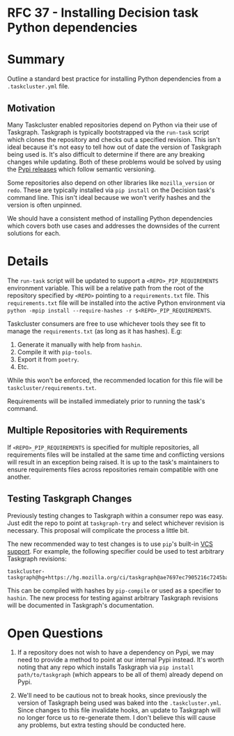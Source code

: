 # RFC 37 - Installing Decision task Python dependencies

# Summary

Outline a standard best practice for installing Python dependencies from a `.taskcluster.yml` file.

## Motivation

Many Taskcluster enabled repositories depend on Python via their use of Taskgraph. Taskgraph is
typically bootstrapped via the `run-task` script which clones the repository and checks out a
specified revision. This isn't ideal because it's not easy to tell how out of date the version of
Taskgraph being used is. It's also difficult to determine if there are any breaking changes while
updating. Both of these problems would be solved by using the [Pypi releases][0] which follow
semantic versioning.

Some repositories also depend on other libraries like `mozilla_version` or `redo`. These are
typically installed via `pip install` on the Decision task's command line. This isn't ideal because
we won't verify hashes and the version is often unpinned.

We should have a consistent method of installing Python dependencies which covers both use cases and
addresses the downsides of the current solutions for each.

# Details

The `run-task` script will be updated to support a `<REPO>_PIP_REQUIREMENTS` environment variable.
This will be a relative path from the root of the repository specified by `<REPO>` pointing to a
`requirements.txt` file. This `requirements.txt` file will be installed into the active Python
environment via `python -mpip install --require-hashes -r $<REPO>_PIP_REQUIREMENTS`.

Taskcluster consumers are free to use whichever tools they see fit to manage the `requirements.txt`
(as long as it has hashes).
E.g:

1. Generate it manually with help from `hashin`.
2. Compile it with `pip-tools`.
3. Export it from `poetry`.
4. Etc.

While this won't be enforced, the recommended location for this file will be
`taskcluster/requirements.txt`.

Requirements will be installed immediately prior to running the task's command.

## Multiple Repositories with Requirements

If `<REPO>_PIP_REQUIREMENTS` is specified for multiple repositories, all requirements files will be
installed at the same time and conflicting versions will result in an exception being raised. It is
up to the task's maintainers to ensure requirements files across repositories remain compatible with
one another.

## Testing Taskgraph Changes

Previously testing changes to Taskgraph within a consumer repo was easy. Just edit the repo to point
at `taskgraph-try` and select whichever revision is necessary. This proposal will complicate the
process a little bit.

The new recommended way to test changes is to use `pip`'s built-in [VCS support][1]. For example,
the following specifier could be used to test arbitrary Taskgraph revisions:

```
taskcluster-taskgraph@hg+https://hg.mozilla.org/ci/taskgraph@ae7697ec7905216c7245bafb8a9475355ea00a76
```

This can be compiled with hashes by `pip-compile` or used as a specifier to `hashin`. The new
process for testing against arbitrary Taskgraph revisions will be documented in Taskgraph's
documentation.

# Open Questions

1. If a repository does not wish to have a dependency on Pypi, we may need to provide a method to
   point at our internal Pypi instead. It's worth noting that any repo which installs Taskgraph via
   `pip install path/to/taskgraph` (which appears to be all of them) already depend on Pypi.

2. We'll need to be cautious not to break hooks, since previously the version of Taskgraph being
   used was baked into the `.taskcluster.yml`. Since changes to this file invalidate hooks, an
   update to Taskgraph will no longer force us to re-generate them. I don't believe this will cause
   any problems, but extra testing should be conducted here.


[0]: https://pypi.org/project/taskcluster-taskgraph/
[1]: https://pip.pypa.io/en/latest/topics/vcs-support/

